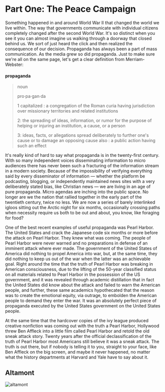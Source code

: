 Part One: The Peace Campaign
===================================


Something happened in and around World War II that changed the world we live within.
The way that governments communicate with individual citizens completely changed after the second World War.
It's so distinct when you see it you can almost imagine us walking through a doorway that closed behind us.
We sort of just heard the click and then realized the consequence of our decision.
Propaganda has always been a part of mass communication.
As the media grew so did propaganda.
Just to make sure we're all on the same page,
let's get a clear definition from Merriam-Webster:

#### propaganda 

>noun
>
>
>pro·​pa·​gan·​da
>
>
>1 capitalized : a congregation of the Roman curia having jurisdiction over missionary territories and related institutions
>
>2: the spreading of ideas, information, or rumor for the purpose of helping or injuring an institution, a cause, or a person
>
>3: ideas, facts, or allegations spread deliberately to further one's cause or to damage an opposing cause also : a public action having such an effect


It's really kind of hard to say what propaganda is in the twenty-first century.
With so many independent voices disseminating information to micro audiences there has never been such a fracturing of the information stream in a modern society.
Because of the impossibility of verifying everything said by every disseminator of information
&mdash;
whether the platform be podcasting,
blogging,
or independently maintained news sites with a very deliberately stated bias,
like Christian news
&mdash;
we are living in an age of pure propaganda.
Micro agendas are inching into the public space.
No longer are we the nation that rallied together in the early part of the twentieth century,
twice no less.
We are now a series of barely interlinked igloos sitting out the Arctic night for six months,
occasionally crossing paths when necessity require us both to be out and about,
you know,
like foraging for food?


One of the best recent examples of useful propaganda was Pearl Harbor.
The United States and crack the Japanese code six months or more before the attack on Pearl Harbor.
They knew what was coming.
The people of Pearl Harbor were never warned and no preparations in defense of an imminent attack where ever made.
The government of the United States of America did nothing to propel America into war,
but,
at the same time,
they did nothing to keep us out of the war when the latter was an achievable goal.
Right around the time that the truth of Pearl Harbor was breaking in American consciousness,
due to the lifting of the 50-year classified status on all materials related to Pearl Harbor in the possession of the US government,
and it was revealed through academic distillation that in fact the United States did know about the attack and failed to warn the American people,
and further,
these same academics hypothecated that the reason was to create the emotional equity,
via outrage,
to embolden the American people to demand they enter the war.
It was an absolutely perfect piece of propaganda executed by the United States government on the United States people.


At the same time that the hardcover copies of the ivy league  produced creative nonfiction was coming out with the truth a Pearl Harbor,
Hollywood threw Ben Affleck into a little film called Pearl Harbor and retold the old sneak attack story.
Twenty years after the official declassification of the truth of Pearl Harbor most Americans still believe it was a sneak attack.
The truth is out there,
but if nobody is telling it to you,
straight to your face,
like Ben Affleck on the big screen,
and maybe it never happened,
no matter what the history departments at Harvard and Yale have to say about it.




Altamont
---------------





![altamont](https://media.newyorker.com/photos/5c94002e2f0a2c2d279ce0aa/master/w_1600%2Cc_limit/altamont00.jpg)

